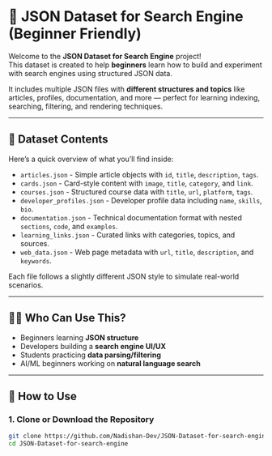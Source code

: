 # 📂 JSON Dataset for Search Engine (Beginner Friendly)

Welcome to the **JSON Dataset for Search Engine** project!  
This dataset is created to help **beginners** learn how to build and experiment with search engines using structured JSON data.

It includes multiple JSON files with **different structures and topics** like articles, profiles, documentation, and more — perfect for learning indexing, searching, filtering, and rendering techniques.

---

## 📁 Dataset Contents

Here’s a quick overview of what you’ll find inside:

- `articles.json` - Simple article objects with `id`, `title`, `description`, `tags`.
- `cards.json` - Card-style content with `image`, `title`, `category`, and `link`.
- `courses.json` - Structured course data with `title`, `url`, `platform`, `tags`.
- `developer_profiles.json` - Developer profile data including `name`, `skills`, `bio`.
- `documentation.json` - Technical documentation format with nested `sections`, `code`, and `examples`.
- `learning_links.json` - Curated links with categories, topics, and sources.
- `web_data.json` - Web page metadata with `url`, `title`, `description`, and `keywords`.

Each file follows a slightly different JSON style to simulate real-world scenarios.

---

## 🧑‍💻 Who Can Use This?

- Beginners learning **JSON structure**
- Developers building a **search engine UI/UX**
- Students practicing **data parsing/filtering**
- AI/ML beginners working on **natural language search**

---

## 🚀 How to Use

### 1. Clone or Download the Repository

```bash
git clone https://github.com/Nadishan-Dev/JSON-Dataset-for-search-engine.git
cd JSON-Dataset-for-search-engine
